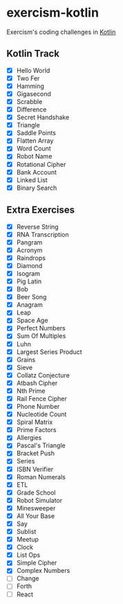 # exercism-kotlin
Exercism's coding challenges in [Kotlin](https://exercism.io/tracks/kotlin/exercises)

## Kotlin Track
- [x] Hello World
- [x] Two Fer
- [x] Hamming
- [x] Gigasecond
- [x] Scrabble
- [x] Difference
- [x] Secret Handshake
- [x] Triangle
- [x] Saddle Points
- [x] Flatten Array
- [x] Word Count
- [x] Robot Name
- [x] Rotational Cipher
- [x] Bank Account
- [x] Linked List
- [x] Binary Search

## Extra Exercises
- [x] Reverse String
- [x] RNA Transcription
- [x] Pangram
- [x] Acronym
- [x] Raindrops
- [x] Diamond
- [x] Isogram
- [x] Pig Latin
- [x] Bob
- [x] Beer Song
- [x] Anagram
- [x] Leap
- [x] Space Age
- [x] Perfect Numbers
- [x] Sum Of Multiples
- [x] Luhn
- [x] Largest Series Product
- [x] Grains
- [x] Sieve
- [x] Collatz Conjecture
- [x] Atbash Cipher
- [x] Nth Prime
- [x] Rail Fence Cipher
- [x] Phone Number
- [x] Nucleotide Count
- [x] Spiral Matrix
- [x] Prime Factors
- [x] Allergies
- [x] Pascal's Triangle
- [x] Bracket Push
- [x] Series
- [x] ISBN Verifier
- [x] Roman Numerals
- [x] ETL
- [x] Grade School
- [x] Robot Simulator
- [x] Minesweeper
- [x] All Your Base
- [x] Say
- [x] Sublist
- [x] Meetup
- [x] Clock
- [x] List Ops
- [x] Simple Cipher
- [x] Complex Numbers
- [ ] Change
- [ ] Forth
- [ ] React
